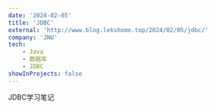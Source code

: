 ```yaml
---
date: '2024-02-05'
title: 'JDBC'
external: 'http://www.blog.lekshome.top/2024/02/05/jdbc/'
company: 'JNU'
tech:
    - Java
    - 数据库
    - JDBC
showInProjects: false
---
```


JDBC学习笔记
